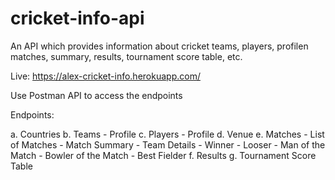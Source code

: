 # cricket-info-api
An API which provides information about cricket teams, players, profilen matches, summary, results, tournament score table, etc.

Live:  https://alex-cricket-info.herokuapp.com/

Use Postman API to access the endpoints

Endpoints:

a. Countries
	b. Teams
		- Profile
	c. Players
		- Profile
	d. Venue
	e. Matches
		- List of Matches
		- Match Summary
			- Team Details
			- Winner
			- Looser
			- Man of the Match
			- Bowler of the Match
			- Best Fielder
	f. Results
	g. Tournament Score Table
